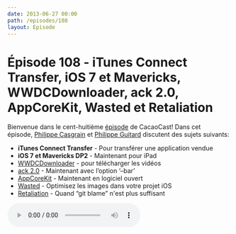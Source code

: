 ```yaml
---
date: 2013-06-27 00:00
path: /episodes/108
layout: Episode
---
```

# Épisode 108 - iTunes Connect Transfer, iOS 7 et Mavericks, WWDCDownloader, ack 2.0, AppCoreKit, Wasted et Retaliation
<p>Bienvenue dans le cent-huitième <a href="https://cacaocast.com/media/cacaocast_108.mp3" title="CacaoCast Episode 108">épisode</a> de CacaoCast! Dans cet épisode, <a href="http://www.twitter.com/philippec" title="Philippe Casgrain sur Twitter">Philippe Casgrain</a> et <a href="http://www.twitter.com/philippeguitard" title="Philippe Guitard sur Twitter">Philippe Guitard</a> discutent des sujets suivants:</p>
<ul><li><strong>iTunes Connect Transfer</strong> - Pour transférer une application vendue</li>
<li><strong>iOS 7 et Mavericks DP2</strong> - Maintenant pour iPad</li>
<li><a href="https://github.com/zadr/WWDCDownloader" title="WWDCDownloader">WWDCDownloader</a> - pour télécharger les vidéos</li>
<li><a href="http://beyondgrep.com" title="ack 2.0">ack 2.0</a> - Maintenant avec l’option ‘&ndash;bar’</li>
<li><a href="https://github.com/wherecloud/appcorekit" title="AppCoreKit">AppCoreKit</a> - Maintenant en logiciel ouvert</li>
<li><a href="http://wasted.werk01.de" title="Wasted">Wasted</a> - Optimisez les images dans votre projet iOS</li>
<li><a href="https://github.com/codedance/Retaliation" title="Retaliation">Retaliation</a> - Quand &ldquo;git blame&rdquo; n'est plus suffisant</li>
</ul>
<p><audio controls><source src="https://cacaocast.com/media/cacaocast_108.mp3" type="audio/mpeg"><source src="https://cacaocast.com/media/cacaocast_108.mp3" type="audio/mp4">Votre navigateur ne supporte pas l'élément audio / Your browser does not support the audio element.</audio></p>
